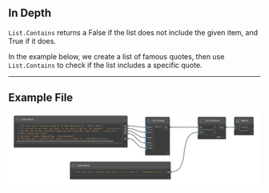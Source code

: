 ## In Depth
`List.Contains` returns a False if the list does not include the given item, and True if it does.

In the example below, we create a list of famous quotes, then use `List.Contains` to check if the list includes a specific quote.
___
## Example File

![List.Contains](./DSCore.List.Contains_img.jpg)